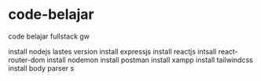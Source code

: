 # code-belajar
code belajar fullstack gw

install nodejs lastes version
install expressjs
install reactjs
intsall react-router-dom
install nodemon
install postman
install xampp
install tailwindcss
install body parser
s
